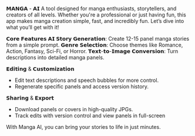 𝗠𝗔𝗡𝗚𝗔 - 𝗔𝗜
A tool designed for manga enthusiasts, storytellers, and creators of all levels. Whether you're a professional or just having fun, this app makes manga creation simple, fast, and incredibly fun. Let’s dive into what you’ll get with it!

𝗖𝗼𝗿𝗲 𝗙𝗲𝗮𝘁𝘂𝗿𝗲𝘀
𝗔𝗜 𝗦𝘁𝗼𝗿𝘆 𝗚𝗲𝗻𝗲𝗿𝗮𝘁𝗶𝗼𝗻: Create 12-15 panel manga stories from a simple prompt.
𝗚𝗲𝗻𝗿𝗲 𝗦𝗲𝗹𝗲𝗰𝘁𝗶𝗼𝗻: Choose themes like Romance, Action, Fantasy, Sci-Fi, or Horror.
𝗧𝗲𝘅𝘁-𝘁𝗼-𝗜𝗺𝗮𝗴𝗲 𝗖𝗼𝗻𝘃𝗲𝗿𝘀𝗶𝗼𝗻: Turn descriptions into detailed manga panels.

𝗘𝗱𝗶𝘁𝗶𝗻𝗴 & 𝗖𝘂𝘀𝘁𝗼𝗺𝗶𝘇𝗮𝘁𝗶𝗼𝗻
- Edit text descriptions and speech bubbles for more control.
- Regenerate specific panels and access version history.

𝗦𝗵𝗮𝗿𝗶𝗻𝗴 & 𝗘𝘅𝗽𝗼𝗿𝘁
- Download panels or covers in high-quality JPGs.
- Track edits with version control and view panels in full-screen

With Manga AI, you can bring your stories to life in just minutes. 
